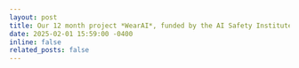 ```yaml
---
layout: post
title: Our 12 month project *WearAI*, funded by the AI Safety Institute ([AISI](https://www.aisi.gov.uk/)) has started! 
date: 2025-02-01 15:59:00 -0400
inline: false
related_posts: false
---
```

